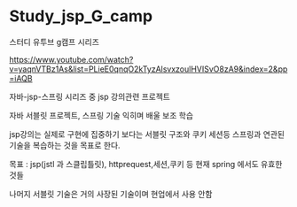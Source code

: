 # Study_jsp_G_camp
스터디 유투브 g캠프 시리즈 

https://www.youtube.com/watch?v=yaqnVTBz1As&list=PLieE0qnqO2kTyzAlsvxzoulHVISvO8zA9&index=2&pp=iAQB

자바-jsp-스프링 시리즈 중 jsp 강의관련 프로젝트

자바 서블릿 프로젝트, 스프링 기술 익히며 배울 보조 학습

jsp강의는 실제로 구현에 집중하기 보다는 서블릿 구조와 쿠키 세션등 스프링과 연관된 기술을 복습하는 것을 목표로 한다. 

목표 : jsp(jstl 과 스클립틀릿), httprequest,세션,쿠키 등 현재 spring 에서도 유효한것들

나머지 서블릿 기술은 거의 사장된 기술이며 현업에서 사용 안함
